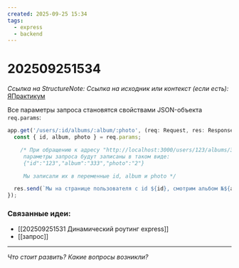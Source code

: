 ```yaml
---
created: 2025-09-25 15:34
tags:
  - express
  - backend
---
```

# 202509251534
*Ссылка на StructureNote:*
*Ссылка на исходник или контекст (если есть):* [ЯПрактикум](https://practicum.yandex.ru/learn/backend-nodejs/courses/16b47298-e20d-4fde-9619-1ab305039a00/sprints/564238/topics/1839b729-54bc-4e2b-92a4-271a0d268cb8/lessons/49cb5630-aa1e-4806-b4a2-71aca431eea7/)

Все параметры запроса становятся свойствами JSON-объекта `req.params`:

```ts
app.get('/users/:id/albums/:album/:photo', (req: Request, res: Response) => {
  const { id, album, photo } = req.params;

    /* При обращению к адресу "http://localhost:3000/users/123/albums/333/2"
     параметры запроса будут записаны в таком виде:
     {"id":"123","album":"333","photo":"2"}

     Мы записали их в переменные id, album и photo */

  res.send(`Мы на странице пользователя с id ${id}, смотрим альбом №${album} и фотографию №${photo}`);
});
```
### Связанные идеи:
*   [[202509251531 Динамический роутинг express]]
* [[запрос]]
---

*Что стоит развить? Какие вопросы возникли?*